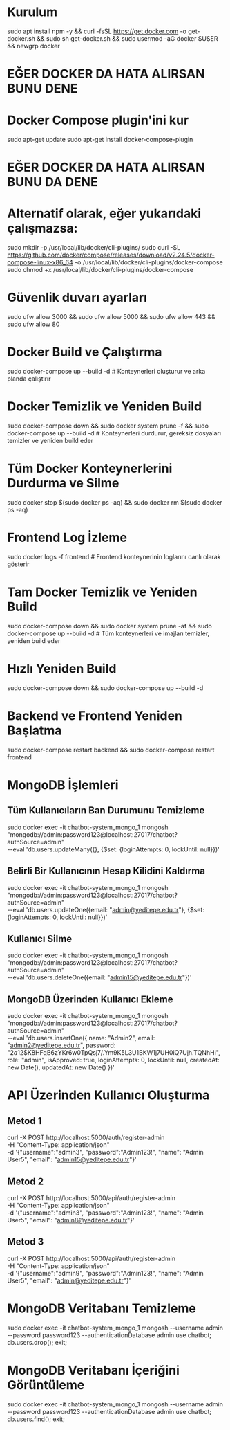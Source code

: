 # Kurulum
sudo apt install npm -y && curl -fsSL https://get.docker.com -o get-docker.sh && sudo sh get-docker.sh && sudo usermod -aG docker $USER && newgrp docker

# EĞER DOCKER DA HATA ALIRSAN BUNU DENE
# Docker Compose plugin'ini kur
sudo apt-get update
sudo apt-get install docker-compose-plugin

# EĞER DOCKER DA HATA ALIRSAN BUNU DA DENE
# Alternatif olarak, eğer yukarıdaki çalışmazsa:
sudo mkdir -p /usr/local/lib/docker/cli-plugins/
sudo curl -SL https://github.com/docker/compose/releases/download/v2.24.5/docker-compose-linux-x86_64 -o /usr/local/lib/docker/cli-plugins/docker-compose
sudo chmod +x /usr/local/lib/docker/cli-plugins/docker-compose

# Güvenlik duvarı ayarları
sudo ufw allow 3000 && sudo ufw allow 5000 && sudo ufw allow 443 && sudo ufw allow 80

# Docker Build ve Çalıştırma
sudo docker-compose up --build -d  # Konteynerleri oluşturur ve arka planda çalıştırır

# Docker Temizlik ve Yeniden Build
sudo docker-compose down && sudo docker system prune -f && sudo docker-compose up --build -d  # Konteynerleri durdurur, gereksiz dosyaları temizler ve yeniden build eder

# Tüm Docker Konteynerlerini Durdurma ve Silme
sudo docker stop $(sudo docker ps -aq) && sudo docker rm $(sudo docker ps -aq)

# Frontend Log İzleme
sudo docker logs -f frontend  # Frontend konteynerinin loglarını canlı olarak gösterir

# Tam Docker Temizlik ve Yeniden Build
sudo docker-compose down && sudo docker system prune -af && sudo docker-compose up --build -d  # Tüm konteynerleri ve imajları temizler, yeniden build eder

# Hızlı Yeniden Build
sudo docker-compose down && sudo docker-compose up --build -d

# Backend ve Frontend Yeniden Başlatma
sudo docker-compose restart backend && sudo docker-compose restart frontend

# MongoDB İşlemleri

## Tüm Kullanıcıların Ban Durumunu Temizleme
sudo docker exec -it chatbot-system_mongo_1 mongosh "mongodb://admin:password123@localhost:27017/chatbot?authSource=admin" \
--eval 'db.users.updateMany({}, {$set: {loginAttempts: 0, lockUntil: null}})'

## Belirli Bir Kullanıcının Hesap Kilidini Kaldırma
sudo docker exec -it chatbot-system_mongo_1 mongosh "mongodb://admin:password123@localhost:27017/chatbot?authSource=admin" \
--eval 'db.users.updateOne({email: "admin@yeditepe.edu.tr"}, {$set: {loginAttempts: 0, lockUntil: null}})'

## Kullanıcı Silme
sudo docker exec -it chatbot-system_mongo_1 mongosh "mongodb://admin:password123@localhost:27017/chatbot?authSource=admin" \
--eval 'db.users.deleteOne({email: "admin15@yeditepe.edu.tr"})'

## MongoDB Üzerinden Kullanıcı Ekleme
sudo docker exec -it chatbot-system_mongo_1 mongosh "mongodb://admin:password123@localhost:27017/chatbot?authSource=admin" \
--eval 'db.users.insertOne({
    name: "Admin2", 
    email: "admin2@yeditepe.edu.tr", 
    password: "$2a$12$K8HFqB6zYKr6w0TpQsj7/.Ym9K5L3U1BKW1j7UH0iQ7Ujh.TQNhHi", 
    role: "admin", 
    isApproved: true, 
    loginAttempts: 0, 
    lockUntil: null, 
    createdAt: new Date(), 
    updatedAt: new Date()
})'

# API Üzerinden Kullanıcı Oluşturma
## Metod 1
curl -X POST http://localhost:5000/auth/register-admin \
-H "Content-Type: application/json" \
-d '{"username":"admin3", "password":"Admin123!", "name": "Admin User5", "email": "admin15@yeditepe.edu.tr"}'

## Metod 2
curl -X POST http://localhost:5000/api/auth/register-admin \
-H "Content-Type: application/json" \
-d '{"username":"admin3", "password":"Admin123!", "name": "Admin User5", "email": "admin8@yeditepe.edu.tr"}'

## Metod 3
curl -X POST http://localhost:5000/api/auth/register-admin \
-H "Content-Type: application/json" \
-d '{"username":"admin9", "password":"Admin123!", "name": "Admin User5", "email": "admin@yeditepe.edu.tr"}'

# MongoDB Veritabanı Temizleme
sudo docker exec -it chatbot-system_mongo_1 mongosh --username admin --password password123 --authenticationDatabase admin
use chatbot; db.users.drop(); exit;

# MongoDB Veritabanı İçeriğini Görüntüleme
sudo docker exec -it chatbot-system_mongo_1 mongosh --username admin --password password123 --authenticationDatabase admin
use chatbot; db.users.find(); exit;


